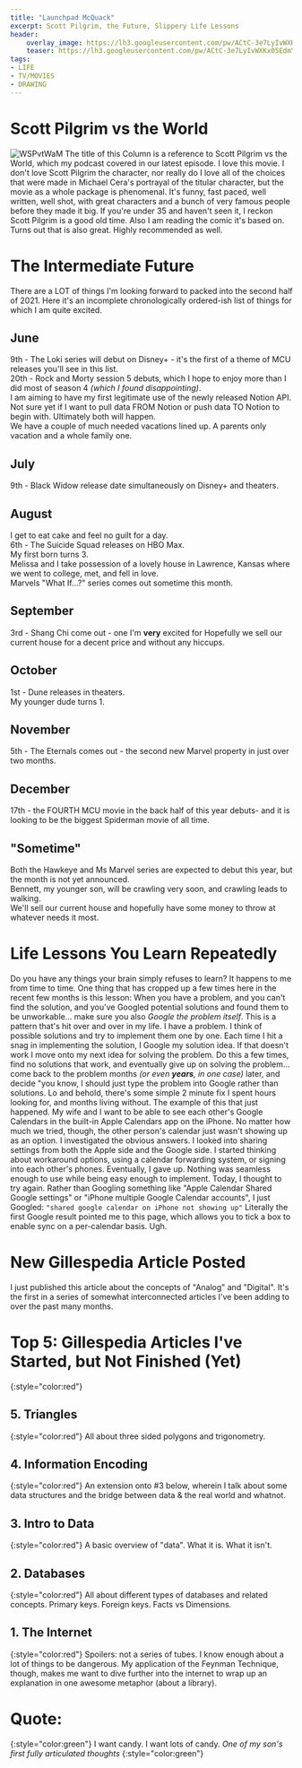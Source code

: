 ```yaml
---
title: "Launchpad McQuack"
excerpt: Scott Pilgrim, the Future, Slippery Life Lessons
header:
	overlay_image: https://lh3.googleusercontent.com/pw/ACtC-3e7LyIvWXKx05EdmYB_KlMaHZIzWH5iFrxNsPfG713BoGVaSpCY6tiP_VsB7kT9dUQN4gp8R_uOUm2kybdQyQc3ufSZ7lJW0s-NV7cu1f6VVVmAJge2m-HaVrden9tZnzlFW7MKezx43tLzxCnWd0LQjw=s900
	teaser: https://lh3.googleusercontent.com/pw/ACtC-3e7LyIvWXKx05EdmYB_KlMaHZIzWH5iFrxNsPfG713BoGVaSpCY6tiP_VsB7kT9dUQN4gp8R_uOUm2kybdQyQc3ufSZ7lJW0s-NV7cu1f6VVVmAJge2m-HaVrden9tZnzlFW7MKezx43tLzxCnWd0LQjw=s200
tags: 
- LIFE
- TV/MOVIES
- DRAWING
---
```


# Scott Pilgrim vs the World
![WSPvtWaM](https://lh3.googleusercontent.com/pw/ACtC-3e7LyIvWXKx05EdmYB_KlMaHZIzWH5iFrxNsPfG713BoGVaSpCY6tiP_VsB7kT9dUQN4gp8R_uOUm2kybdQyQc3ufSZ7lJW0s-NV7cu1f6VVVmAJge2m-HaVrden9tZnzlFW7MKezx43tLzxCnWd0LQjw=s600-no?authuser=0)
The title of this Column is a reference to Scott Pilgrim vs the World, which my podcast covered in our latest episode. I love this movie. I don't love Scott Pilgrim the character, nor really do I love all of the choices that were made in Michael Cera's portrayal of the titular character, but the movie as a whole package is phenomenal. It's funny, fast paced, well written, well shot, with great characters and a bunch of very famous people before they made it big. If you're under 35 and haven't seen it, I reckon Scott Pilgrim is a good old time. 
Also I am reading the comic it's based on. Turns out that is also great. Highly recommended as well.
# The Intermediate Future
There are a LOT of things I'm looking forward to packed into the second half of 2021. Here it's an incomplete chronologically ordered-ish list of things for which I am quite excited.
## June
9th - The Loki series will debut on Disney+ - it's the first of a theme of MCU releases you'll see in this list.  
20th - Rock and Morty session 5 debuts, which I hope to enjoy more than I did most of season 4 *(which I found disappointing)*.  
I am aiming to have my first legitimate use of the newly released Notion API. Not sure yet if I want to pull data FROM Notion or push data TO Notion to begin with. Ultimately both will happen.  
We have a couple of much needed vacations lined up. A parents only vacation and a whole family one.  
## July 
9th - Black Widow release date simultaneously on Disney+ and theaters.  
## August
I get to eat cake and feel no guilt for a day.  
6th - The Suicide Squad releases on HBO Max.  
My first born turns 3.  
Melissa and I take possession of a lovely house in Lawrence, Kansas where we went to college, met, and fell in love.  
Marvels "What If...?" series comes out sometime this month.  
## September
3rd - Shang Chi come out - one I'm **very** excited for
Hopefully we sell our current house for a decent price and without any hiccups.  
## October
1st - Dune releases in theaters.  
My younger dude turns 1.  
## November
5th - The Eternals comes out - the second new Marvel property in just over two months.  
## December
17th - the FOURTH MCU movie in the back half of this year debuts- and it is looking to be the biggest Spiderman movie of all time.  
## "Sometime"
Both the Hawkeye and Ms Marvel series are expected to debut this year, but the month is not yet announced.  
Bennett, my younger son, will be crawling very soon, and crawling leads to walking.  
We'll sell our current house and hopefully have some money to throw at whatever needs it most.  
# Life Lessons You Learn Repeatedly
Do you have any things your brain simply refuses to learn? It happens to me from time to time. One thing that has cropped up a few times here in the recent few months is this lesson:
When you have a problem, and you can't find the solution, and you've Googled potential solutions and found them to be unworkable... make sure you also *Google the problem itself*.
This is a pattern that's hit over and over in my life. I have a problem. I think of possible solutions and try to implement them one by one. Each time I hit a snag in implementing the solution, I Google my solution idea. If that doesn't work I move onto my next idea for solving the problem. Do this a few times, find no solutions that work, and eventually give up on solving the problem... come back to the problem months *(or even **years**, in one case)* later, and decide "you know, I should just type the problem into Google rather than solutions. Lo and behold, there's some simple 2 minute fix I spent hours looking for, and months living without.
The example of this that just happened. My wife and I want to be able to see each other's Google Calendars in the built-in Apple Calendars app on the iPhone. No matter how much we tried, though, the other person's calendar just wasn't showing up as an option. I investigated the obvious answers. I looked into sharing settings from both the Apple side and the Google side. I started thinking about workaround options, using a calendar forwarding system, or signing into each other's phones. Eventually, I gave up. Nothing was seamless enough to use while being easy enough to implement. 
Today, I thought to try again. Rather than Googling something like "Apple Calendar Shared Google settings" or "iPhone multiple Google Calendar accounts", I just Googled:
`"shared google calendar on iPhone not showing up"`
Literally the first Google result pointed me to this page, which allows you to tick a box to enable sync on a per-calendar basis. Ugh. 
# New Gillespedia Article Posted
I just published this article about the concepts of "Analog" and "Digital". It's the first in a series of somewhat interconnected articles I've been adding to over the past many months. 
# Top 5: Gillespedia Articles I've Started, but Not Finished (Yet)
{:style="color:red"}
## 5. Triangles
{:style="color:red"}
All about three sided polygons and trigonometry.
## 4. Information Encoding
{:style="color:red"}
An extension onto #3 below, wherein I talk about some data structures and the bridge between data & the real world and whatnot.
## 3. Intro to Data
{:style="color:red"}
A basic overview of "data". What it is. What it isn't. 
## 2. Databases
{:style="color:red"}
All about different types of databases and related concepts. Primary keys. Foreign keys. Facts vs Dimensions.
## 1. The Internet
{:style="color:red"}
Spoilers: not a series of tubes. I know enough about a lot of things to be dangerous. My application of the Feynman Technique, though, makes me want to dive further into the internet to wrap up an explanation in one awesome metaphor (about a library).
# Quote:
{:style="color:green"}
I want candy. I want lots of candy. <cite>One of my son's first fully articulated thoughts</cite>
{:style="color:green"}